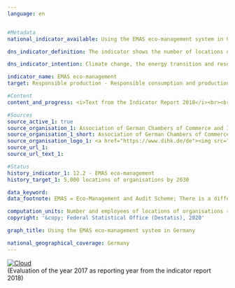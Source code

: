 ```yaml
---                   
language: en                   


#Metadata                   
national_indicator_available: Using the EMAS eco-management system in Germany                   

dns_indicator_definition: The indicator shows the number of locations of organisations registered in Germany for EMAS (Eco-Management and Audit Scheme).                   

dns_indicator_intention: Climate change, the energy transition and resource constraints are presenting companies with new challenges. As a result, they have to reshape their business processes, structures and products in an environmentally friendly and resource-saving manner. The EMAS environmental management system offers a concept of systematic corporate environmental protection and is associated with the goal of continuously improving the environmental performance of the organisation’s locations. For this reason, the target is to present a total of 5,000 locations of organisations complying with the EMAS environmental management system by 2030.                   

indicator_name: EMAS eco-management                   
target: Responsible production - Responsible consumption and production                   

#Content                    
content_and_progress: <i>Text from the Indicator Report 2018</i><br><br>EMAS is a voluntary instrument of the European Union that helps companies and organisations of any size in any sector to continuously improve their environmental performance. EMAS is associated with an environmental reporting obligation (called an environmental statement) that contains the most important environmental impacts of the company in question and involves the compulsory provision of data on the topics of energy and material efficiency, emissions, water, waste and land use/biodiversity. Internal documents as well as the environmental statement are inspected by independent, government-approved environmental verifiers.<br><br>Organisations that pass the inspection, which have not violated legal requirements relating to the environment and against which no complaints have been made, are accepted into the EMAS register. The inspection must be repeated on a regular basis, no later than every three years. The Environmental Verification Committee1 is responsible for quality control. The environmental statement must be updated by the organisations annually; however, small and medium-sized companies may do so every two years since 2010, upon request. EMAS organisations and locations are registered by the responsible Chambers of Commerce and Industry or Crafts and listed in a publicly accessible database at the Association of German Chambers of Commerce and Industry. Data recorded using a standardised methodology are available from 2005 onwards.<br><br>In terms of methodology, note that the EMAS register shows the number of registrations. Participating organisations are free to include several locations under a single organisation registration (collective registration) or to have locations registered individually. Some companies have partly also registered their foreign locations in Germany. These are also contained in the EMAS register, but are not included in the number of EMAS locations shown here. Statistical data are available regarding the number of registered organisations and the number of locations, irrespective of whether they are part of a registered organisation (collective registration) or are registered as independent locations.<br><br>In 2017, a total of 2,176 EMAS locations were registered in Germany. This was an increase of 11.1&nbsp;% compared with 2005. If we look at the development over the last five years, the indicator has on average been moving gradually in the direction of the set target. If the development continues without change, the goal for 2030 will nevertheless not be achieved.<br><br>The 2,176 EMAS locations registered in Germany in 2017 belonged to a total of 1,240 organisations, which were distributed very unevenly across the country. The majority of them were based in Baden-Württemberg (396) and Bavaria (288), followed by North Rhine-Westphalia (115). In contrast, there were just five organisations in Mecklenburg-Western Pomerania. Broken down by economic activities, 37.6&nbsp;% of the organisations were allocated to manufacturing, 9.8&nbsp;% to other service activities, 9.5&nbsp;% to accommodation and food service activities and 7.6&nbsp;% to the education sector in 2017.<br><br>The registered organisations employed a total of 985,195 people in 2017. This was an increase of 2.5&nbsp;% compared with 2005.                   

#Sources
source_active_1: true                           
source_organisation_1: Association of German Chambers of Commerce and Industry                           
source_organisation_1_short: Association of German Chambers of Commerce and Industry (DIHK)                           
source_organisation_logo_1: <a href="https://www.dihk.de/de"><img src="https://g205sdgs.github.io/sdg-indicators/public/LogosEn/dihk.png" alt="Logo Association of German Chambers of Commerce and Industry (DIHK)" title="Click here to visit the homepage of the organization" /></a>                           
source_url_1:                            
source_url_text_1:                            

#Status                   
history_indicator_1: 12.2 - EMAS eco-management                   
history_target_1: 5,000 locations of organisations by 2030

data_keyword:                    
data_footnote: EMAS = Eco-Management and Audit Scheme; There is a difference between the national results and the results of the Länder due to locations abroad that are included in the count for the national results.                   

computation_units: Number and employees of locations of organisations registered in Germany                   
copyright: '&copy; Federal Statistical Office (Destatis), 2020'                   

graph_title: Using the EMAS eco-management system in Germany                   

national_geographical_coverage: Germany                   
---
```

<div>                           
  <div class="my-header">                           
    <a href="https://sustainabledevelopment-deutschland.github.io/en/status/"><img src="https://g205sdgs.github.io/sdg-indicators/public/Wettersymbole/Wolke.png" title="The indicator is moving in the right direction but if the trend continues, the target value will be missed by more than 20&nbsp;% in the target year" alt="Cloud" />                           
    </a>                           
  </div>
  <div class="my-header-note">
    <span>(Evaluation of the year 2017 as reporting year from the indicator report 2018)</span>
  </div>                           
</div>